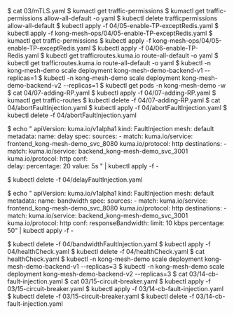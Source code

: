 $ cat 03/mTLS.yaml 
$ kumactl get traffic-permissions
$ kumactl get traffic-permissions allow-all-default -o yaml
$ kubectl delete trafficpermissions allow-all-default
$ kubectl apply -f 04/05-enable-TP-exceptRedis.yaml
$ kubectl apply -f kong-mesh-ops/04/05-enable-TP-exceptRedis.yaml
$ kumactl get traffic-permissions
$ kubectl apply -f kong-mesh-ops/04/05-enable-TP-exceptRedis.yaml
$ kubectl apply -f 04/06-enable-TP-Redis.yaml
$ kubectl get trafficroutes.kuma.io route-all-default -o yaml
$ kubectl get trafficroutes.kuma.io route-all-default -o yaml
$ kubectl -n kong-mesh-demo scale deployment kong-mesh-demo-backend-v1 --replicas=1
$ kubectl -n kong-mesh-demo scale deployment kong-mesh-demo-backend-v2 --replicas=1
$ kubectl get pods -n kong-mesh-demo -w
$ cat 04/07-adding-RP.yaml
$ kubectl apply -f 04/07-adding-RP.yaml
$ kumactl get traffic-routes
$ kubectl delete -f 04/07-adding-RP.yaml
$ cat 04/abortFaultInjection.yaml
$ kubectl apply -f 04/abortFaultInjection.yaml
$ kubectl delete -f 04/abortFaultInjection.yaml

$ echo "
apiVersion: kuma.io/v1alpha1
kind: FaultInjection
mesh: default
metadata:
  name: delay
spec:
  sources:
    - match:
        kuma.io/service: frontend_kong-mesh-demo_svc_8080
        kuma.io/protocol: http
  destinations:
    - match:
        kuma.io/service: backend_kong-mesh-demo_svc_3001
        kuma.io/protocol: http
  conf:        
    delay:
      percentage: 20
      value: 5s " | kubectl apply -f -

$ kubectl delete -f 04/delayFaultInjection.yaml 

$ echo "
apiVersion: kuma.io/v1alpha1
kind: FaultInjection
mesh: default
metadata:
  name: bandwidth
spec:
  sources:
    - match:
        kuma.io/service: frontend_kong-mesh-demo_svc_8080
        kuma.io/protocol: http
  destinations:
    - match:
        kuma.io/service: backend_kong-mesh-demo_svc_3001
        kuma.io/protocol: http
  conf:
    responseBandwidth:
      limit: 10 kbps
      percentage: 50" | kubectl apply -f -


$ kubectl delete -f 04/bandwidthFaultInjection.yaml 
$ kubectl apply -f 04/healthCheck.yaml
$ kubectl delete -f 04/healthCheck.yaml
$ cat healthCheck.yaml
$ kubectl -n kong-mesh-demo scale deployment kong-mesh-demo-backend-v1 --replicas=3
$ kubectl -n kong-mesh-demo scale deployment kong-mesh-demo-backend-v2 --replicas=3
$ cat 03/14-cb-fault-injection.yaml
$ cat 03/15-circuit-breaker.yaml
$ kubectl apply -f 03/15-circuit-breaker.yaml
$ kubectl apply -f 03/14-cb-fault-injection.yaml
$ kubectl delete -f 03/15-circuit-breaker.yaml
$ kubectl delete -f 03/14-cb-fault-injection.yaml
